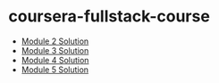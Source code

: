 # coursera-fullstack-course


- <a href="https://milicamilakovic.github.io/coursera-fullstack-course/module2_solution/" target="_blank" > Module 2 Solution <a/>
- <a href="https://milicamilakovic.github.io/coursera-fullstack-course/module3_solution/" target="_blank"> Module 3 Solution <a/>
- <a href="https://milicamilakovic.github.io/coursera-fullstack-course/module4_solution/" target="_blank"> Module 4 Solution <a/>
- <a href="https://milicamilakovic.github.io/coursera-fullstack-course/module5_solution/" target="_blank"> Module 5 Solution <a/>
